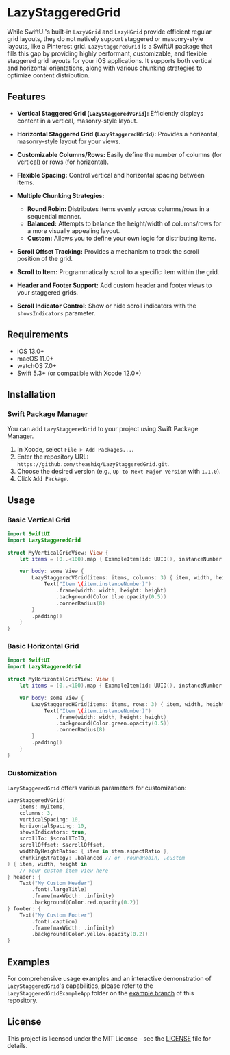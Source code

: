 # LazyStaggeredGrid

While SwiftUI's built-in `LazyVGrid` and `LazyHGrid` provide efficient regular grid layouts, they do not natively support staggered or masonry-style layouts, like a Pinterest grid. `LazyStaggeredGrid` is a SwiftUI package that fills this gap by providing highly performant, customizable, and flexible staggered grid layouts for your iOS applications. It supports both vertical and horizontal orientations, along with various chunking strategies to optimize content distribution.

## Features

-   **Vertical Staggered Grid (`LazyStaggeredVGrid`):** Efficiently displays content in a vertical, masonry-style layout.
-   **Horizontal Staggered Grid (`LazyStaggeredHGrid`):** Provides a horizontal, masonry-style layout for your views.
-   **Customizable Columns/Rows:** Easily define the number of columns (for vertical) or rows (for horizontal).
-   **Flexible Spacing:** Control vertical and horizontal spacing between items.
-   **Multiple Chunking Strategies:**
    -   **Round Robin:** Distributes items evenly across columns/rows in a sequential manner.
    -   **Balanced:** Attempts to balance the height/width of columns/rows for a more visually appealing layout.
    -   **Custom:** Allows you to define your own logic for distributing items.
-   **Scroll Offset Tracking:** Provides a mechanism to track the scroll position of the grid.
-   **Scroll to Item:** Programmatically scroll to a specific item within the grid.
-   **Header and Footer Support:** Add custom header and footer views to your staggered grids.

-   **Scroll Indicator Control:** Show or hide scroll indicators with the `showsIndicators` parameter.

## Requirements

-   iOS 13.0+
-   macOS 11.0+
-   watchOS 7.0+
-   Swift 5.3+ (or compatible with Xcode 12.0+)

## Installation

### Swift Package Manager

You can add `LazyStaggeredGrid` to your project using Swift Package Manager.

1.  In Xcode, select `File > Add Packages...`.
2.  Enter the repository URL: `https://github.com/theashiq/LazyStaggeredGrid.git`.
3.  Choose the desired version (e.g., `Up to Next Major Version` with `1.1.0`).
4.  Click `Add Package`.

## Usage

### Basic Vertical Grid

```swift
import SwiftUI
import LazyStaggeredGrid

struct MyVerticalGridView: View {
    let items = (0..<100).map { ExampleItem(id: UUID(), instanceNumber: $0) }

    var body: some View {
        LazyStaggeredVGrid(items: items, columns: 3) { item, width, height in
            Text("Item \(item.instanceNumber)")
                .frame(width: width, height: height)
                .background(Color.blue.opacity(0.5))
                .cornerRadius(8)
        }
        .padding()
    }
}
```

### Basic Horizontal Grid

```swift
import SwiftUI
import LazyStaggeredGrid

struct MyHorizontalGridView: View {
    let items = (0..<100).map { ExampleItem(id: UUID(), instanceNumber: $0) }

    var body: some View {
        LazyStaggeredHGrid(items: items, rows: 3) { item, width, height in
            Text("Item \(item.instanceNumber)")
                .frame(width: width, height: height)
                .background(Color.green.opacity(0.5))
                .cornerRadius(8)
        }
        .padding()
    }
}
```

### Customization

`LazyStaggeredGrid` offers various parameters for customization:

```swift
LazyStaggeredVGrid(
    items: myItems,
    columns: 3,
    verticalSpacing: 10,
    horizontalSpacing: 10,
    showsIndicators: true,
    scrollTo: $scrollToID,
    scrollOffset: $scrollOffset,
    widthByHeightRatio: { item in item.aspectRatio },
    chunkingStrategy: .balanced // or .roundRobin, .custom
) { item, width, height in
    // Your custom item view here
} header: {
    Text("My Custom Header")
        .font(.largeTitle)
        .frame(maxWidth: .infinity)
        .background(Color.red.opacity(0.2))
} footer: {
    Text("My Custom Footer")
        .font(.caption)
        .frame(maxWidth: .infinity)
        .background(Color.yellow.opacity(0.2))
}
```

## Examples

For comprehensive usage examples and an interactive demonstration of `LazyStaggeredGrid`'s capabilities, please refer to the `LazyStaggeredGridExampleApp` folder on the [example branch](https://github.com/theashiq/LazyStaggeredGrid/tree/example) of this repository.

## License

This project is licensed under the MIT License - see the [LICENSE](LICENSE) file for details.